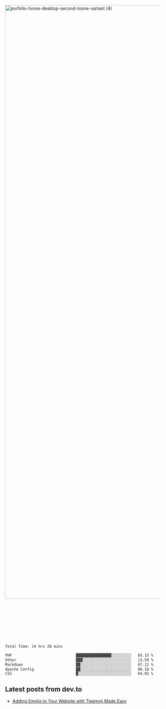 <img width="1920" alt="porfolio-home-desktop-second-home-variant (4)" src="https://user-images.githubusercontent.com/44812120/231556360-1ee1d327-1a45-4bda-a93d-dd32a34149e4.png">
 
 
 
 
 
 <br><br><br><br><br><br><br>
<!--START_SECTION:waka-->

```txt
Total Time: 14 hrs 28 mins

PHP                             ▓▓▓▓▓▓▓▓▓▓▓▓▓▓▓▓░░░░░░░░░   65.15 %
Other                           ▓▓▓░░░░░░░░░░░░░░░░░░░░░░   13.59 %
Markdown                        ▓▓░░░░░░░░░░░░░░░░░░░░░░░   07.12 %
Apache Config                   ▓▓░░░░░░░░░░░░░░░░░░░░░░░   06.18 %
CSS                             ▓░░░░░░░░░░░░░░░░░░░░░░░░   04.92 %
```

<!--END_SECTION:waka-->

## Latest posts from dev.to
<!-- MEDIUM-STORY-LIST:START -->
- [Adding Emojis to Your Website with Twemoji Made Easy](https://dev.to/danielsebesta/adding-emojis-to-your-website-with-twemoji-made-easy-mc8)
<!-- MEDIUM-STORY-LIST:END -->


